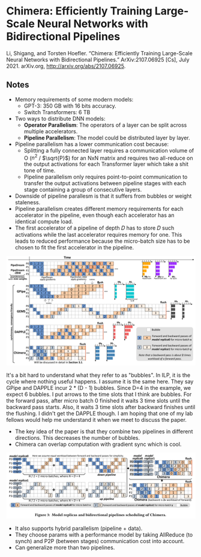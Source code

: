 # Chimera: Efficiently Training Large-Scale Neural Networks with Bidirectional Pipelines

Li, Shigang, and Torsten Hoefler. “Chimera: Efficiently Training Large-Scale Neural Networks with Bidirectional Pipelines.” ArXiv:2107.06925 [Cs], July 2021. arXiv.org, http://arxiv.org/abs/2107.06925.

## Notes

* Memory requirements of some modern models:
  * GPT-3: 350 GB with 16 bits accuracy.
  * Switch Transformers: 6 TB
* Two ways to distribute DNN models:
  * **Operator Parallelism**: The operators of a layer can be split across multiple accelerators.
  * **Pipeline Parallelism**: The model could be distributed layer by layer. 
* Pipeline parallelism has a lower communication cost because:
  * Splitting a fully connected layer requires a communication volume of O ($n^2$ / $\sqrt{P}$) for an NxN matrix and requires two all-reduce on the output activations for each Transformer layer which take a shit tone of time.
  * Pipeline parallelism only requires point-to-point communication to transfer the output activations between pipeline stages with each stage containing a group of consecutive layers. 
* Downside of pipeline parallesm is that it suffers from bubbles or weight staleness. 
* Pipeline parallelism creates different memory requirements for each accelerator in the pipeline, even though each accelerator has an identical compute load. 
* The first accelerator of a pipeline of depth 𝐷 has to store 𝐷 such activations while the last accelerator requires memory for one. This leads to reduced performance because the micro-batch size has to be chosen to fit the first accelerator in the pipeline.

![Bubbles](figures/bubbles.png)

It's a bit hard to understand what they refer to as "bubbles". In ILP, it is the cycle where nothing useful happens. I assume it is the same here. They say GPipe and DAPPLE incur 2 * (D - 1) bubbles. Since D=4 in the example, we expect 6 bubbles. I put arrows to the time slots that I think are bubbles. For the forward pass, after micro batch 0 finished it waits 3 time slots until the backward pass starts. Also, it waits 3 time slots after backward finishes until the flushing. I didn't get the DAPPLE though. I am hoping that one of my lab fellows would help me understand it when we meet to discuss the paper. 

* The key idea of the paper is that they combine two pipelines in different directions. This decreases the number of bubbles. 
* Chimera can overlap computation with gradient sync which is cool.

![Bidirectional Pipeline](figures/bidirectional.png)

* It also supports hybrid parallelism (pipeline + data).
* They choose params with a performance model by taking AllReduce (to synch) and P2P (between stages) communication cost into account.
* Can generalize more than two pipelines.